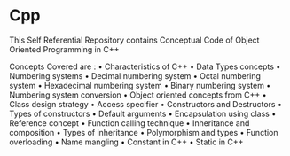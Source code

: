 # Cpp
This Self Referential Repository contains Conceptual Code of Object Oriented Programming in C++

Concepts Covered are : 
• Characteristics of C++
• Data Types concepts
• Numbering systems
• Decimal numbering system
• Octal numbering system
• Hexadecimal numbering system
• Binary numbering system
• Numbering system conversion
• Object oriented concepts from C++
• Class design strategy
• Access specifier
• Constructors and Destructors
• Types of constructors
• Default arguments
• Encapsulation using class
• Reference concept
• Function calling technique
• Inheritance and composition
• Types of inheritance
• Polymorphism and types
• Function overloading
• Name mangling
• Constant in C++
• Static in C++ 
